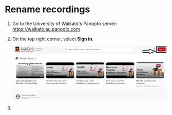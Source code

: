 # Rename recordings

1. Go to the University of Waikato's Panopto server: https://waikato.au.panopto.com

2. On the top right corner, select **Sign in**.

   ![](images/panopto-sign-in.webp)

3. 
